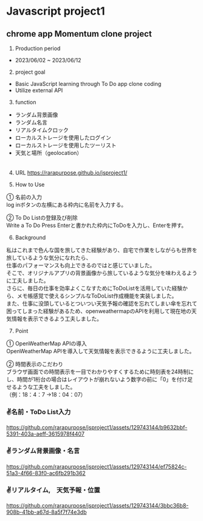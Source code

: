 #  Javascript project1

<h2>chrome app Momentum clone project  </h2>     

1. Production period      
+ 2023/06/02 ~ 2023/06/12

2. project goal      
+ Basic JavaScript learning through To Do app clone coding
+ Utilize external API   

3. function    
  + ランダム背景画像   
  + ランダム名言
  + リアルタイムクロック   
  + ローカルストレージを使用したログイン   
  + ローカルストレージを使用したツーリスト   
  + 天気と場所（geolocation）
  </br>   　　　
  
4. URL
https://rarapurpose.github.io/jsproject1/   

5. How to Use   

① 名前の入力   
   log inボタンの左横にある枠内に名前を入力する。   

② To Do Listの登録及び削除   
   Write a To Do Press Enterと書かれた枠内にToDoを入力し、Enterを押す。   

6. Background   

私はこれまで色んな国を旅してきた経験があり、自宅で作業をしながらも世界を旅しているような気分になれたら、   
仕事のパフォーマンスも向上できるのではと感じていました。   
そこで、オリジナルアプリの背景画像から旅しているような気分を味わえるように工夫しました。   
さらに、毎日の仕事を効率よくこなすためにToDoListを活用していた経験から、メモ帳感覚で使えるシンプルなToDoList作成機能を実装しました。   
また、仕事に没頭しているとついつい天気予報の確認を忘れてしまい傘を忘れて困ってしまった経験があるため、openweathermapのAPIを利用して現在地の天気情報を表示できるよう工夫しました。

7. Point   

① OpenWeatherMap APIの導入   
   OpenWeatherMap APIを導入して天気情報を表示できるように工夫しました。   

② 時間表示のこだわり   
   ブラウザ画面での時間表示を一目でわかりやすくするために時刻表を24時制にし、時間が1桁台の場合はレイアウトが崩れないよう数字の前に「0」を付け足せるような工夫をしました。   
（例：18：4：7 →18：04：07）

<h3>✌️名前・ToDo List入力</h3>   


https://github.com/rarapurpose/jsproject1/assets/129743144/b9632bbf-5391-403a-aeff-3615978f4407


<h3>✌️ランダム背景画像・名言  </h3>  




https://github.com/rarapurpose/jsproject1/assets/129743144/ef75824c-51a3-4f66-83f0-ac6fb291b362

<h3>✌️リアルタイム,　天気予報・位置 </h3>  





https://github.com/rarapurpose/jsproject1/assets/129743144/3bbc36b8-908b-41bb-a67d-8a5f7f74e3db






